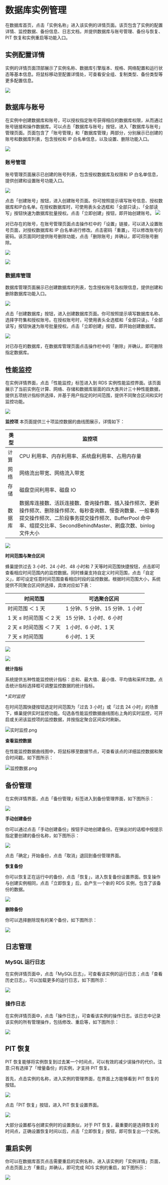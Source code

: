 # 数据库实例管理

在数据库首页，点击「实例名称」进入该实例的详情页面。该页包含了实例的配置详情、监控数据、备份信息、日志文档，并提供数据库与账号管理、备份与恢复、PIT 恢复和实例重启等功能入口。

## 实例配置详情

实例的详情页面顶部展示了实例名称、数据库引擎版本、规格、网络配置和运行状态等基本信息。将鼠标移动至配置详情处，可查看安全组、复制类型、备份类型等更多配置信息。 

![](../image/RDS-配置详情.png)

## 数据库与账号

在实例中创建数据库和账号，可以授权指定账号获得相应的数据库权限，从而通过账号链接和操作数据库。可以点击「数据库与账号」按钮，进入「数据库与账号」管理页面。页面包含了「账号管理」和「数据库管理」两部分，分别展示已创建的账号和数据库列表，包含授权和 IP 白名单信息，以及设置、删除功能入口。 

![](../image/RDS-账号-入口.png)

### 账号管理
账号管理页面展示已创建的账号列表，包含授权数据库及权限和 IP 白名单信息，提供创建和设置账号功能入口。 

![](../image/RDS-账号-列表.png)

点击「创建账号」按钮，进入创建账号页面。你可按照提示填写账号信息、授权数据库和IP白名单。在授权数据库时，可使用表头全选框和「全部只读」、「全部读写」按钮快速为数据库批量授权。点击「立即创建」按钮，即开始创建账号。 
![](../image/RDS-账号-创建.png)

对已存在的账号，在账号管理页面点击操作栏中的「设置」链接，可以进入设置账号页面，对授权数据库和 IP 白名单进行修改。点击密码「重置」，可以修改账号的密码。该页面同时提供账号删除功能，点击「删除账号」并确认，即可将账号删除。 

![](../image/RDS-账号-设置.png)



![](../image/RDS-账号-设置-密码.png)

### 数据库管理

数据库管理页面展示已创建数据库的列表，包含授权账号及权限信息，提供创建和删除数据库功能入口。

![](../image/RDS-数据库-列表.png)

点击「创建数据库」按钮，进入创建数据库页面。你可按照提示填写数据库名称、选择字符集和授权账号。在授权账号时，可使用表头全选框和「全部只读」、「全部读写」按钮快速为账号批量授权。点击「立即创建」按钮，即开始创建数据库。 

![](../image/RDS-数据库-创建.png)

对已存在的数据库，在数据库管理页面点击操作栏中的「删除」并确认，即可删除指定数据库。

## 性能监控

在实例详情界面，点击「性能监控」标签进入到 RDS 实例性能监控界面。该页面展示了当前实例在计算、网络、存储和数据库层面的四大类共计三十种性能数据，提供五项统计指标供选择，并基于用户指定的时间范围，提供不同聚合区间和实时监控功能。 

![](../image/RDS-监控.png)

**监控项**
本页面提供三十项监控数据的曲线图展示，详情如下：

| 类型	|监控项|
|--------------|----|
|计算	|CPU 利用率、内存利用率、系统盘利用率、占用内存量|
|网络	|网络流出带宽、网络流入带宽|
|存储	|磁盘空间利用率、磁盘 IO| 利用率、占用磁盘存储空间、磁盘写入次数、磁盘读取次数、磁盘写入字节数、磁盘读取字节数、磁盘写入延时、磁盘读取延时|
|数据库	|数据库连接数、活跃连接数、查询操作数、插入操作频次、更新操作频次、删除操作频次、每秒查询数、慢查询数量、一般事务提交操作频次、二阶段事务提交操作频次、BufferPool 命中率、组提交比率、SecondBehindMaster、刷盘次数、binlog 文件大小|

![](../image/RDS-监控项.png)

**时间范围与聚合区间**

蜂巢提供过去 3 小时、24 小时、48 小时和 7 天等时间范围快捷按钮，点击即可查看相应时间范围内的监控数据。同时蜂巢支持自定义时间范围，点击「自定义」，即可设定任意时间范围查看相应时段的监控数据。根据时间范围大小，系统提供不同聚合区间供选择，具体对应如下表：


|时间范围|	可选聚合区间|
|--------------|----|
|时间范围 ＜ 1 天 |	1 分钟、5 分钟、15 分钟、1 小时|
|1 天 ≤ 时间范围 ＜ 2 天|	15 分钟、1 小时、6 小时|
|2 天 ≤ 时间范围 ＜ 7 天|	1 小时、6 小时、1 天|
|7 天 ≤ 时间范围	|6 小时、1 天|


![](../image/RDS-监控-时间.png)


![](../image/RDS-监控-时间-自定义.png)

**统计指标**

系统提供五种性能监控统计指标：总和、最大值、最小值、平均值和采样次数。点击统计指标选择框可调整监控数据的统计指标。

**实时监控*

在时间范围快捷按钮选定时间范围为「过去 3 小时」或「过去 24 小时」的场景下，蜂巢提供实时监控功能。勾选各性能监控数据曲线图右上角的实时监控，可开启或关闭该监控项的监控数据，并按指定聚合区间实时刷新。

![](../image/RDS-备份.png)实时监控.png


**查看监控数据**

在性能监控数据曲线图中，将鼠标移至数据节点，可查看该点的详细监控数据和聚合时间戳，如下图所示：

![](../image/RDS-备份.png)监控数据.png

## 备份管理

在实例详情界面，点击「备份管理」标签进入到备份管理界面，如下图所示： 

![](../image/RDS-备份.png)

**手动创建备份**

你可以通过点击「手动创建备份」按钮手动地创建备份。在弹出对的话框中按提示指定要创建的备份名称，如下图所示：

![](../image/RDS-备份-手动.png)

点击「确定」开始备份，点击「取消」退回到备份管理界面。

**恢复备份**

你可以恢复正在运行中的备份，点击「恢复」，进入恢复备份设置界面。恢复操作与创建实例相同，点击「立即恢复」后，会产生一个新的 RDS 实例，包含了该备份的数据。

![](../image/RDS-备份-恢复.png)

**删除备份**

你可以选择删除现有的某个备份，如下图所示：

![](../image/RDS-备份-删除.png)

## 日志管理

### MySQL 运行日志
在实例详情页面中，点击「MySQL日志」，可查看该实例的运行日志；点击「查看历史日志」，可以加载更多的运行日志，如下图所示： 

![](../image/RDS-运行日志.png)

### 操作日志
在实例详情页面中，点击「操作日志」，可查看该实例的操作日志。该日志中记录该实例的所有管理操作，包括修改、重启等，如下图所示： 

![](../image/RDS-操作日志.png)

## PIT 恢复

PIT 恢复能够将实例恢复到过去某一个时间点，可以有效的减少误操作的代价。注意:只有选择了「增量备份」的实例，才支持 PIT 恢复。

首先，点击实例的名称，进入实例的管理界面，在界面上方能够看到 PIT 恢复的按钮。 

![](../image/RDS-PIT-入口.png)

点击「PIT 恢复」按钮，进入 PIT 恢复设置界面。 

![](../image/RDS-PIT.png)

大部分设置都与创建实例时的设置类似，对于 PIT 恢复，最重要的是选择恢复的时间点，正确设置恢复时间以后，点击「立即恢复」按钮，即可恢复出一个实例。

## 重启实例

你可以在数据库首页点击需要重启的实例名称，进入该实例的「实例详情」页面，点击页面上方「重启」并确认，即可完成 RDS 实例的重启，如下图所示： 

![](../image/RDS-重启.png)